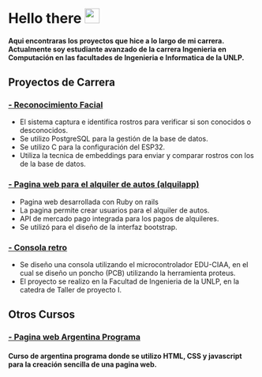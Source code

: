 <h1> Hello there <img src="https://media.tenor.com/qKGlaYl2DqMAAAAi/gif-de-sauda%C3%A7%C3%A3o.gif" width="30px"> </h1>

#### Aqui encontraras los proyectos que hice a lo largo de mi carrera. Actualmente soy estudiante avanzado de la carrera Ingenieria en Computación en las facultades de Ingenieria e Informatica de la UNLP.

## Proyectos de Carrera

### [- Reconocimiento Facial](https://github.com/tpII/2024-G2-RECONOCIMIENTO-FACIAL)

- El sistema captura e identifica rostros para verificar si son conocidos o desconocidos.
- Se utilizo PostgreSQL para la gestión de la base de datos.
- Se utilizo C para la configuración del ESP32.
- Utiliza la tecnica de embeddings para enviar y comparar rostros con los de la base de datos.

### [- Pagina web para el alquiler de autos (alquilapp)](https://github.com/vals999/ING-software---Alquilapp)

- Pagina web desarrollada con Ruby on rails
- La pagina permite crear usuarios para el alquiler de autos.
- API de mercado pago integrada para los pagos de alquileres.
- Se utilizó para el diseño de la interfaz bootstrap.

### [- Consola retro](https://github.com/vals999/Consola-Retro-EDU-CIAA)

- Se diseño una consola utilizando el microcontrolador EDU-CIAA, en el cual se diseño un poncho (PCB) utilizando la herramienta proteus.
- El proyecto se realizo en la Facultad de Ingenieria de la UNLP, en la catedra de Taller de proyecto I.

## Otros Cursos 

### [- Pagina web Argentina Programa](https://github.com/vals999/vals999.github.io)

#### Curso de argentina programa donde se utilizo HTML, CSS y javascript para la creación sencilla de una pagina web.
